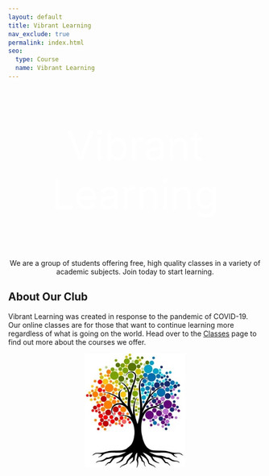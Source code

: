 ```yaml
---
layout: default
title: Vibrant Learning
nav_exclude: true
permalink: index.html
seo:
  type: Course
  name: Vibrant Learning
---
```


<style>
.banner { background-image: url(https://wallpaperaccess.com/full/1530149.jpg); }

.btn {
  border: 2px solid black;
  background-color: white;
  color: white;
  padding: 14px 28px;
  font-size: 16px;
  cursor: pointer;
}

.btn-green {
  border-color: #04AA6D;
  color: green;
}

.btn-green:hover {
  background-color: #04AA6D;
  color: white;
}

body { margin:0; }
</style>

<center>
  <div class="banner"><p style="font-size:80px; color:white">Vibrant Learning</p></div>
  <p>We are a group of students offering free, high quality classes in a variety of academic subjects. Join today to start learning.</p>
</center>


## About Our Club
Vibrant Learning was created in response to the pandemic of COVID-19. Our online classes are for those that want to continue learning more regardless of what is going on the world. Head over to the <a href="/classes/">Classes</a> page to find out more about the courses we offer.

<center>
  <img src="assets/images/vibrant-tree.jpg" style="width:200px" alt="Vibrant Learning Logo">
</center>
